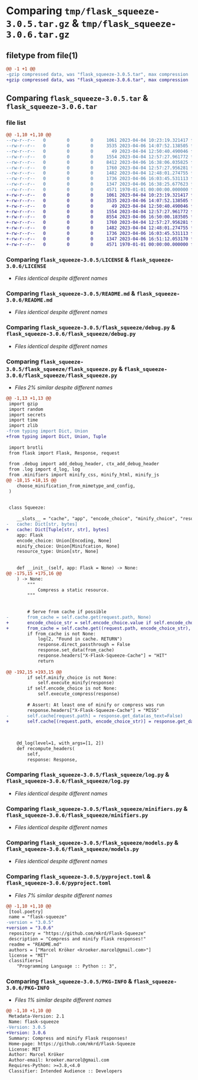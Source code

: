 # Comparing `tmp/flask_squeeze-3.0.5.tar.gz` & `tmp/flask_squeeze-3.0.6.tar.gz`

## filetype from file(1)

```diff
@@ -1 +1 @@
-gzip compressed data, was "flask_squeeze-3.0.5.tar", max compression
+gzip compressed data, was "flask_squeeze-3.0.6.tar", max compression
```

## Comparing `flask_squeeze-3.0.5.tar` & `flask_squeeze-3.0.6.tar`

### file list

```diff
@@ -1,10 +1,10 @@
--rw-r--r--   0        0        0     1061 2023-04-04 10:23:19.321417 flask_squeeze-3.0.5/LICENSE
--rw-r--r--   0        0        0     3535 2023-04-06 14:07:52.138505 flask_squeeze-3.0.5/README.md
--rw-r--r--   0        0        0       49 2023-04-04 12:50:40.490046 flask_squeeze-3.0.5/flask_squeeze/__init__.py
--rw-r--r--   0        0        0     1554 2023-04-04 12:57:27.961772 flask_squeeze-3.0.5/flask_squeeze/debug.py
--rw-r--r--   0        0        0     8412 2023-04-06 16:38:06.035825 flask_squeeze-3.0.5/flask_squeeze/flask_squeeze.py
--rw-r--r--   0        0        0     1760 2023-04-04 12:57:27.956281 flask_squeeze-3.0.5/flask_squeeze/log.py
--rw-r--r--   0        0        0     1482 2023-04-04 12:48:01.274755 flask_squeeze-3.0.5/flask_squeeze/minifiers.py
--rw-r--r--   0        0        0     1736 2023-04-06 16:03:45.531113 flask_squeeze-3.0.5/flask_squeeze/models.py
--rw-r--r--   0        0        0     1347 2023-04-06 16:38:25.677623 flask_squeeze-3.0.5/pyproject.toml
--rw-r--r--   0        0        0     4571 1970-01-01 00:00:00.000000 flask_squeeze-3.0.5/PKG-INFO
+-rw-r--r--   0        0        0     1061 2023-04-04 10:23:19.321417 flask_squeeze-3.0.6/LICENSE
+-rw-r--r--   0        0        0     3535 2023-04-06 14:07:52.138505 flask_squeeze-3.0.6/README.md
+-rw-r--r--   0        0        0       49 2023-04-04 12:50:40.490046 flask_squeeze-3.0.6/flask_squeeze/__init__.py
+-rw-r--r--   0        0        0     1554 2023-04-04 12:57:27.961772 flask_squeeze-3.0.6/flask_squeeze/debug.py
+-rw-r--r--   0        0        0     8554 2023-04-06 16:50:00.183505 flask_squeeze-3.0.6/flask_squeeze/flask_squeeze.py
+-rw-r--r--   0        0        0     1760 2023-04-04 12:57:27.956281 flask_squeeze-3.0.6/flask_squeeze/log.py
+-rw-r--r--   0        0        0     1482 2023-04-04 12:48:01.274755 flask_squeeze-3.0.6/flask_squeeze/minifiers.py
+-rw-r--r--   0        0        0     1736 2023-04-06 16:03:45.531113 flask_squeeze-3.0.6/flask_squeeze/models.py
+-rw-r--r--   0        0        0     1347 2023-04-06 16:51:12.053170 flask_squeeze-3.0.6/pyproject.toml
+-rw-r--r--   0        0        0     4571 1970-01-01 00:00:00.000000 flask_squeeze-3.0.6/PKG-INFO
```

### Comparing `flask_squeeze-3.0.5/LICENSE` & `flask_squeeze-3.0.6/LICENSE`

 * *Files identical despite different names*

### Comparing `flask_squeeze-3.0.5/README.md` & `flask_squeeze-3.0.6/README.md`

 * *Files identical despite different names*

### Comparing `flask_squeeze-3.0.5/flask_squeeze/debug.py` & `flask_squeeze-3.0.6/flask_squeeze/debug.py`

 * *Files identical despite different names*

### Comparing `flask_squeeze-3.0.5/flask_squeeze/flask_squeeze.py` & `flask_squeeze-3.0.6/flask_squeeze/flask_squeeze.py`

 * *Files 2% similar despite different names*

```diff
@@ -1,13 +1,13 @@
 import gzip
 import random
 import secrets
 import time
 import zlib
-from typing import Dict, Union
+from typing import Dict, Union, Tuple
 
 import brotli
 from flask import Flask, Response, request
 
 from .debug import add_debug_header, ctx_add_debug_header
 from .log import d_log, log
 from .minifiers import minify_css, minify_html, minify_js
@@ -18,15 +18,15 @@
 	choose_minification_from_mimetype_and_config,
 )
 
 
 class Squeeze:
 
 	__slots__ = "cache", "app", "encode_choice", "minify_choice", "resource_type"
-	cache: Dict[str, bytes]
+	cache: Dict[Tuple[str, str], bytes]
 	app: Flask
 	encode_choice: Union[Encoding, None]
 	minify_choice: Union[Minifcation, None]
 	resource_type: Union[str, None]
 
 
 	def __init__(self, app: Flask = None) -> None:
@@ -175,15 +175,16 @@
 	) -> None:
 		"""
 			Compress a static resource.
 		"""
 
 
 		# Serve from cache if possible
-		from_cache = self.cache.get(request.path, None)
+		encode_choice_str = self.encode_choice.value if self.encode_choice else "none"
+		from_cache = self.cache.get((request.path, encode_choice_str), None)
 		if from_cache is not None:
 			log(2, "Found in cache. RETURN")
 			response.direct_passthrough = False
 			response.set_data(from_cache)
 			response.headers["X-Flask-Squeeze-Cache"] = "HIT"
 			return
 
@@ -192,15 +193,15 @@
 		if self.minify_choice is not None:
 			self.execute_minify(response)
 		if self.encode_choice is not None:
 			self.execute_compress(response)
 
 		# Assert: At least one of minify or compress was run
 		response.headers["X-Flask-Squeeze-Cache"] = "MISS"
-		self.cache[request.path] = response.get_data(as_text=False)
+		self.cache[(request.path, encode_choice_str)] = response.get_data(as_text=False)
 
 
 
 	@d_log(level=1, with_args=[1, 2])
 	def recompute_headers(
 		self,
 		response: Response,
```

### Comparing `flask_squeeze-3.0.5/flask_squeeze/log.py` & `flask_squeeze-3.0.6/flask_squeeze/log.py`

 * *Files identical despite different names*

### Comparing `flask_squeeze-3.0.5/flask_squeeze/minifiers.py` & `flask_squeeze-3.0.6/flask_squeeze/minifiers.py`

 * *Files identical despite different names*

### Comparing `flask_squeeze-3.0.5/flask_squeeze/models.py` & `flask_squeeze-3.0.6/flask_squeeze/models.py`

 * *Files identical despite different names*

### Comparing `flask_squeeze-3.0.5/pyproject.toml` & `flask_squeeze-3.0.6/pyproject.toml`

 * *Files 7% similar despite different names*

```diff
@@ -1,10 +1,10 @@
 [tool.poetry]
 name = "flask-squeeze"
-version = "3.0.5"
+version = "3.0.6"
 repository = "https://github.com/mkrd/Flask-Squeeze"
 description = "Compress and minify Flask responses!"
 readme = "README.md"
 authors = ["Marcel Kröker <kroeker.marcel@gmail.com>"]
 license = "MIT"
 classifiers=[
 	"Programming Language :: Python :: 3",
```

### Comparing `flask_squeeze-3.0.5/PKG-INFO` & `flask_squeeze-3.0.6/PKG-INFO`

 * *Files 1% similar despite different names*

```diff
@@ -1,10 +1,10 @@
 Metadata-Version: 2.1
 Name: flask-squeeze
-Version: 3.0.5
+Version: 3.0.6
 Summary: Compress and minify Flask responses!
 Home-page: https://github.com/mkrd/Flask-Squeeze
 License: MIT
 Author: Marcel Kröker
 Author-email: kroeker.marcel@gmail.com
 Requires-Python: >=3.8,<4.0
 Classifier: Intended Audience :: Developers
```

